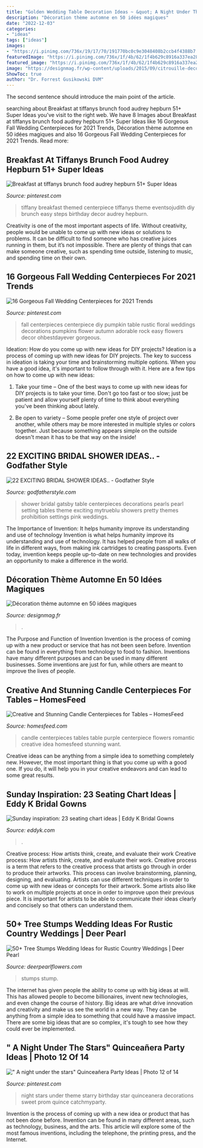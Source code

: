 ```yaml
---
title: "Golden Wedding Table Decoration Ideas ~ &quot; A Night Under The Stars&quot; Quinceañera Party Ideas"
description: "Décoration thème automne en 50 idées magiques"
date: "2022-12-03"
categories:
- "ideas"
tags: ["ideas"]
images:
- "https://i.pinimg.com/736x/19/17/70/191770bc0c9e3048408b2ccb4f4388b7.jpg"
featuredImage: "https://i.pinimg.com/736x/1f/4b/62/1f4b629c8916a337ea289bd2ce595a25.jpg"
featured_image: "https://i.pinimg.com/736x/1f/4b/62/1f4b629c8916a337ea289bd2ce595a25.jpg"
image: "https://designmag.fr/wp-content/uploads/2015/09/citrouille-decoration-theme-automne-idees.jpg"
ShowToc: true
author: "Dr. Forrest Gusikowski DVM"
---
```



The second sentence should introduce the main point of the article.

	

		
searching about Breakfast at tiffanys brunch food audrey hepburn 51+ Super Ideas you've visit to the right web. We have 8 Images about Breakfast at tiffanys brunch food audrey hepburn 51+ Super Ideas like 16 Gorgeous Fall Wedding Centerpieces for 2021 Trends, Décoration thème automne en 50 idées magiques and also 16 Gorgeous Fall Wedding Centerpieces for 2021 Trends. Read more:
		
    
## Breakfast At Tiffanys Brunch Food Audrey Hepburn 51+ Super Ideas

<img loading=lazy src="https://i.pinimg.com/736x/1f/4b/62/1f4b629c8916a337ea289bd2ce595a25.jpg" onerror="this.onerror=null;this.src='https://tse3.mm.bing.net/th?id=OIP.Hq65w9xeWyjkg954xHjwFgAAAA&amp;pid=15.1';" alt="Breakfast at tiffanys brunch food audrey hepburn 51+ Super Ideas">

_Source: pinterest.com_

>tiffany breakfast themed centerpiece tiffanys theme eventsojudith diy brunch easy steps birthday decor audrey hepburn. 

	

Creativity is one of the most important aspects of life. Without creativity, people would be unable to come up with new ideas or solutions to problems. It can be difficult to find someone who has creative juices running in them, but it’s not impossible. There are plenty of things that can make someone creative, such as spending time outside, listening to music, and spending time on their own.

    
## 16 Gorgeous Fall Wedding Centerpieces For 2021 Trends

<img loading=lazy src="https://i.pinimg.com/736x/b4/39/90/b439904d3d6bcc0690bb522d82eee3f2.jpg" onerror="this.onerror=null;this.src='https://tse4.mm.bing.net/th?id=OIP.dxZkeiWrY1-jZOhBvh_OAgHaLH&amp;pid=15.1';" alt="16 Gorgeous Fall Wedding Centerpieces for 2021 Trends">

_Source: pinterest.com_

>fall centerpieces centerpiece diy pumpkin table rustic floral weddings decorations pumpkins flower autumn adorable rock easy flowers decor ohbestdayever gorgeous. 

	

Ideation: How do you come up with new ideas for DIY projects?
Ideation is a process of coming up with new ideas for DIY projects. The key to success in ideation is taking your time and brainstorming multiple options. When you have a good idea, it's important to follow through with it. Here are a few tips on how to come up with new ideas:
1. Take your time – One of the best ways to come up with new ideas for DIY projects is to take your time. Don't go too fast or too slow; just be patient and allow yourself plenty of time to think about everything you've been thinking about lately.

2. Be open to variety – Some people prefer one style of project over another, while others may be more interested in multiple styles or colors together. Just because something appears simple on the outside doesn't mean it has to be that way on the inside!


    
## 22 EXCITING BRIDAL SHOWER IDEAS.. - Godfather Style

<img loading=lazy src="http://godfatherstyle.com/wp-content/uploads/2016/01/bridal-shower-ideas-....6.jpg" onerror="this.onerror=null;this.src='https://tse3.mm.bing.net/th?id=OIP.jK3Blv1tfHqQNpqzXE-xuQHaLH&amp;pid=15.1';" alt="22 EXCITING BRIDAL SHOWER IDEAS.. - Godfather Style">

_Source: godfatherstyle.com_

>shower bridal gatsby table centerpieces decorations pearls pearl setting tables theme exciting mytrueblu showers pretty themes prohibition settings pink weddings. 

	

The Importance of Invention: It helps humanity improve its understanding and use of technology
Invention is what helps humanity improve its understanding and use of technology. It has helped people from all walks of life in different ways, from making ink cartridges to creating passports. Even today, invention keeps people up-to-date on new technologies and provides an opportunity to make a difference in the world.

    
## Décoration Thème Automne En 50 Idées Magiques

<img loading=lazy src="https://designmag.fr/wp-content/uploads/2015/09/citrouille-decoration-theme-automne-idees.jpg" onerror="this.onerror=null;this.src='https://tse4.mm.bing.net/th?id=OIP.-zN1hWzEFXEJsgdAh8BKSwHaJ3&amp;pid=15.1';" alt="Décoration thème automne en 50 idées magiques">

_Source: designmag.fr_

>. 

	

The Purpose and Function of Invention
Invention is the process of coming up with a new product or service that has not been seen before. Invention can be found in everything from technology to food to fashion. Inventions have many different purposes and can be used in many different businesses. Some inventions are just for fun, while others are meant to improve the lives of people.

    
## Creative And Stunning Candle Centerpieces For Tables – HomesFeed

<img loading=lazy src="https://homesfeed.com/wp-content/uploads/2016/03/A-string-of-candle-centerpiece-idea-for-table-consisting-of-fresh-purple-flowers-green-grass-and-well-organized-candlesticks.jpg" onerror="this.onerror=null;this.src='https://tse2.mm.bing.net/th?id=OIP.N9TPOPQam6JxpPMLPvaHQAHaLH&amp;pid=15.1';" alt="Creative and Stunning Candle Centerpieces for Tables – HomesFeed">

_Source: homesfeed.com_

>candle centerpieces tables table purple centerpiece flowers romantic creative idea homesfeed stunning want. 

	

Creative ideas can be anything from a simple idea to something completely new. However, the most important thing is that you come up with a good one. If you do, it will help you in your creative endeavors and can lead to some great results.

    
## Sunday Inspiration: 23 Seating Chart Ideas | Eddy K Bridal Gowns

<img loading=lazy src="https://eddyk.com/wp-content/uploads/2016/10/sunday-inspiration-seating-chart-20.jpg" onerror="this.onerror=null;this.src='https://tse4.mm.bing.net/th?id=OIP.QLhXIRQXbVatuCQpwaCHDAHaLG&amp;pid=15.1';" alt="Sunday inspiration: 23 seating chart ideas | Eddy K Bridal Gowns">

_Source: eddyk.com_

>. 

	

Creative process: How artists think, create, and evaluate their work
Creative process: How artists think, create, and evaluate their work.
Creative process is a term that refers to the creative process that artists go through in order to produce their artworks. This process can involve brainstorming, planning, designing, and evaluating. Artists can use different techniques in order to come up with new ideas or concepts for their artwork. Some artists also like to work on multiple projects at once in order to improve upon their previous piece. It is important for artists to be able to communicate their ideas clearly and concisely so that others can understand them.

    
## 50+ Tree Stumps Wedding Ideas For Rustic Country Weddings | Deer Pearl

<img loading=lazy src="https://www.deerpearlflowers.com/wp-content/uploads/2015/05/Rustic-wedding-ideas-geometric-wedding-centerpieces-with-lights-and-wood.jpg" onerror="this.onerror=null;this.src='https://tse4.mm.bing.net/th?id=OIP.DPHhFdpOuNcByemRTUQcNgHaLI&amp;pid=15.1';" alt="50+ Tree Stumps Wedding Ideas for Rustic Country Weddings | Deer Pearl">

_Source: deerpearlflowers.com_

>stumps stump. 

	

The internet has given people the ability to come up with big ideas at will. This has allowed people to become billionaires, invent new technologies, and even change the course of history. Big ideas are what drive innovation and creativity and make us see the world in a new way. They can be anything from a simple idea to something that could have a massive impact. There are some big ideas that are so complex, it's tough to see how they could ever be implemented.

    
## &quot; A Night Under The Stars&quot; Quinceañera Party Ideas | Photo 12 Of 14

<img loading=lazy src="https://i.pinimg.com/736x/19/17/70/191770bc0c9e3048408b2ccb4f4388b7.jpg" onerror="this.onerror=null;this.src='https://tse1.mm.bing.net/th?id=OIP.7VXevdaGGoZWKgZS094aBwHaLG&amp;pid=15.1';" alt="&quot; A night under the stars&quot; Quinceañera Party Ideas | Photo 12 of 14">

_Source: pinterest.com_

>night stars under theme starry birthday star quinceanera decorations sweet prom quince catchmyparty. 

	

Invention is the process of coming up with a new idea or product that has not been done before. Invention can be found in many different areas, such as technology, business, and the arts. This article will explore some of the most famous inventions, including the telephone, the printing press, and the Internet.

